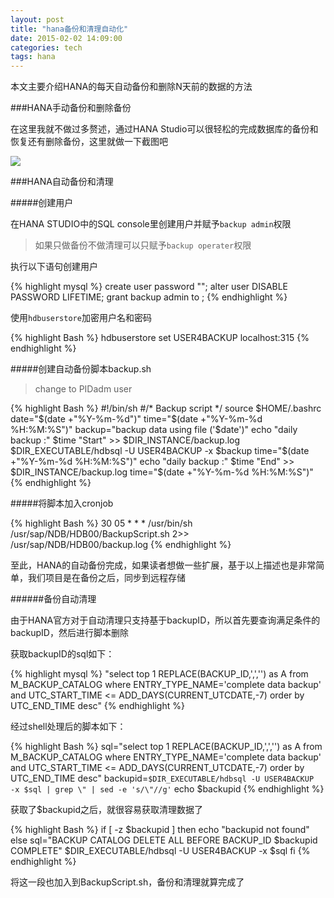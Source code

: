 ```yaml
---
layout: post
title: "hana备份和清理自动化"
date: 2015-02-02 14:09:00
categories: tech
tags: hana
---
```


本文主要介绍HANA的每天自动备份和删除N天前的数据的方法

###HANA手动备份和删除备份

在这里我就不做过多赘述，通过HANA Studio可以很轻松的完成数据库的备份和恢复还有删除备份，这里就做一下截图吧

<img class="img-responsive img-thumbnail" src="{{ site.url }}/resources/hana/hanastudio.png">

###HANA自动备份和清理

#####创建用户

在HANA STUDIO中的SQL console里创建用户并赋予`backup admin`权限

> 如果只做备份不做清理可以只赋予`backup operater`权限

执行以下语句创建用户

{% highlight mysql %}
create user <Backup User Name> password "<Password>";
alter user <Backup User Name> DISABLE PASSWORD LIFETIME;
grant backup admin to <Backup User Name>;
{% endhighlight %}

使用`hdbuserstore`加密用户名和密码

{% highlight Bash %}
hdbuserstore set USER4BACKUP localhost:3<Instance Number>15 <Backup User Name> <Password>
{% endhighlight %}

#####创建自动备份脚本backup.sh

>change to PIDadm user

{% highlight Bash %}
#!/bin/sh
#/* Backup script */
source $HOME/.bashrc
date="$(date +"%Y-%m-%d")"
time="$(date +"%Y-%m-%d %H:%M:%S")"
backup="backup data using file ('$date')"
echo "daily backup  :"  $time  "Start" >> $DIR_INSTANCE/backup.log
$DIR_EXECUTABLE/hdbsql -U USER4BACKUP -x $backup 
time="$(date +"%Y-%m-%d %H:%M:%S")"
echo "daily backup  :"  $time  "End" >> $DIR_INSTANCE/backup.log
time="$(date +"%Y-%m-%d %H:%M:%S")"
{% endhighlight %}

#####将脚本加入cronjob

{% highlight Bash %}
30 05 * * * /usr/bin/sh /usr/sap/NDB/HDB00/BackupScript.sh 2>>  /usr/sap/NDB/HDB00/backup.log
{% endhighlight %}

至此，HANA的自动备份完成，如果读者想做一些扩展，基于以上描述也是非常简单，我们项目是在备份之后，同步到远程存储

######备份自动清理

由于HANA官方对于自动清理只支持基于backupID，所以首先要查询满足条件的backupID，然后进行脚本删除

获取backupID的sql如下：

{% highlight mysql %}
"select top 1 REPLACE(BACKUP_ID,',','') as A from M_BACKUP_CATALOG where ENTRY_TYPE_NAME='complete data backup' and UTC_START_TIME <= ADD_DAYS(CURRENT_UTCDATE,-7) order by UTC_END_TIME desc"
{% endhighlight %}

经过shell处理后的脚本如下：

{% highlight Bash %}
sql="select top 1 REPLACE(BACKUP_ID,',','') as A from M_BACKUP_CATALOG where ENTRY_TYPE_NAME='complete data backup' and UTC_START_TIME <= ADD_DAYS(CURRENT_UTCDATE,-7) order by UTC_END_TIME desc"
backupid=`$DIR_EXECUTABLE/hdbsql -U USER4BACKUP  -x $sql | grep \" | sed -e 's/\"//g'`
echo $backupid
{% endhighlight %}

获取了$backupid之后，就很容易获取清理数据了

{% highlight Bash %}
if [ -z $backupid ]
then
        echo "backupid not found"
else
        sql="BACKUP CATALOG DELETE ALL BEFORE BACKUP_ID $backupid COMPLETE"
        $DIR_EXECUTABLE/hdbsql -U USER4BACKUP -x $sql
fi
{% endhighlight %}

将这一段也加入到BackupScript.sh，备份和清理就算完成了